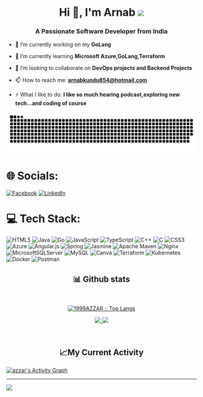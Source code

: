 <div>
<h1 align="center">Hi 👋, I'm Arnab <img height="40" src="https://emoji.gg/assets/emoji/7333-parrotdance.gif"></h1>
<h3 align="center">A Passionate Software Developer from India</h3>

- 🔭 I’m currently working on my **GoLang**

- 🌱 I’m currently learning **Microsoft Azure,GoLang,Terraform**

- 👯 I’m looking to collaborate on **DevOps projects and Backend Projects**

- 📫 How to reach me: **arnabkundu854@hotmail.com**

- ⚡ What I like to do: **I like so much hearing podcast,exploring new tech...and coding of course**


</div>



<div align="center">
  <a href="#">
  <img  src="https://github.com/1999AZZAR/1999AZZAR/blob/main/resources/img/grid-snake.svg"
       alt="snake" /></a>
</div>


# 🌐 Socials:
[![Facebook](https://img.shields.io/badge/Facebook-%231877F2.svg?logo=Facebook&logoColor=white)](https://facebook.com/arnab.kundu.735) [![LinkedIn](https://img.shields.io/badge/LinkedIn-%230077B5.svg?logo=linkedin&logoColor=white)](https://linkedin.com/in/arnweb) 

# 💻 Tech Stack:
![HTML5](https://img.shields.io/badge/html5-%23E34F26.svg?style=for-the-badge&logo=html5&logoColor=white) ![Java](https://img.shields.io/badge/java-%23ED8B00.svg?style=for-the-badge&logo=java&logoColor=white) ![Go](https://img.shields.io/badge/go-%2300ADD8.svg?style=for-the-badge&logo=go&logoColor=white) ![JavaScript](https://img.shields.io/badge/javascript-%23323330.svg?style=for-the-badge&logo=javascript&logoColor=%23F7DF1E) ![TypeScript](https://img.shields.io/badge/typescript-%23007ACC.svg?style=for-the-badge&logo=typescript&logoColor=white) ![C++](https://img.shields.io/badge/c++-%2300599C.svg?style=for-the-badge&logo=c%2B%2B&logoColor=white) ![C](https://img.shields.io/badge/c-%2300599C.svg?style=for-the-badge&logo=c&logoColor=white) ![CSS3](https://img.shields.io/badge/css3-%231572B6.svg?style=for-the-badge&logo=css3&logoColor=white) ![Azure](https://img.shields.io/badge/azure-%230072C6.svg?style=for-the-badge&logo=azure-devops&logoColor=white) ![Angular.js](https://img.shields.io/badge/angular.js-%23E23237.svg?style=for-the-badge&logo=angularjs&logoColor=white) ![Spring](https://img.shields.io/badge/spring-%236DB33F.svg?style=for-the-badge&logo=spring&logoColor=white) ![Jasmine](https://img.shields.io/badge/jasmine-%238A4182.svg?style=for-the-badge&logo=jasmine&logoColor=white) ![Apache Maven](https://img.shields.io/badge/Apache%20Maven-C71A36?style=for-the-badge&logo=Apache%20Maven&logoColor=white) ![Nginx](https://img.shields.io/badge/nginx-%23009639.svg?style=for-the-badge&logo=nginx&logoColor=white) ![MicrosoftSQLServer](https://img.shields.io/badge/Microsoft%20SQL%20Sever-CC2927?style=for-the-badge&logo=microsoft%20sql%20server&logoColor=white) ![MySQL](https://img.shields.io/badge/mysql-%2300f.svg?style=for-the-badge&logo=mysql&logoColor=white) ![Canva](https://img.shields.io/badge/Canva-%2300C4CC.svg?style=for-the-badge&logo=Canva&logoColor=white) ![Terraform](https://img.shields.io/badge/terraform-%235835CC.svg?style=for-the-badge&logo=terraform&logoColor=white) ![Kubernetes](https://img.shields.io/badge/kubernetes-%23326ce5.svg?style=for-the-badge&logo=kubernetes&logoColor=white) ![Docker](https://img.shields.io/badge/docker-%230db7ed.svg?style=for-the-badge&logo=docker&logoColor=white) ![Postman](https://img.shields.io/badge/Postman-FF6C37?style=for-the-badge&logo=postman&logoColor=white)


  <div>
    <h2 align="center"> 📊 Github stats </h2>
      <br/>
        <p align="center">
          <a href="#">
          <img src="https://github-readme-stats.vercel.app/api/top-langs/?username=ArnWEB&langs_count=6&theme=gruvbox&layout=compact&hide_border=true" alt="1999AZZAR :: Top Langs" /></a>
        </p>
        <p align="center">
          <a href="#">
          <img width="49.5%" src="https://github-readme-stats.vercel.app/api?username=ArnWEB&show_icons=true&theme=gruvbox&hide_border=true" />
          <img width="49.5%" src="https://github-readme-streak-stats.herokuapp.com/?user=ArnWEB&theme=gruvbox&hide_border=true" />
          </a>
       </p>
     <br>
  </div>    


  <h2 align="center"> 📈My Current Activity </h2>
<a href="https://github.com/ashutosh00710/github-readme-activity-graph"><img alt="azzar's Activity Graph" src="https://activity-graph.herokuapp.com/graph/?username=ArnWEB&bg_color=000&color=fff&line=00E676&point=fff&hide_border=true" /></a>


---
[![](https://visitcount.itsvg.in/api?id=ArnWEB&icon=0&color=0)](https://visitcount.itsvg.in)
